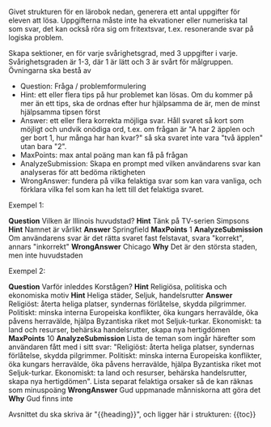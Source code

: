 Givet strukturen för en lärobok nedan, generera ett antal uppgifter för eleven att lösa.
Uppgifterna måste inte ha ekvationer eller numeriska tal som svar, det kan också röra sig om fritextsvar, t.ex. resonerande svar på logiska problem.

Skapa sektioner, en för varje svårighetsgrad, med 3 uppgifter i varje.
Svårighetsgraden är 1-3, där 1 är lätt och 3 är svårt för målgruppen.
Övningarna ska bestå av
* Question: Fråga / problemformulering
* Hint: ett eller flera tips på hur problemet kan lösas. Om du kommer på mer än ett tips, ska de ordnas efter hur hjälpsamma de är, men de minst hjälpsamma tipsen först
* Answer: ett eller flera korrekta möjliga svar. Håll svaret så kort som möjligt och undvik onödiga ord, t.ex. om frågan är "A har 2 äpplen och ger bort 1, hur många har han kvar?" så ska svaret inte vara "två äpplen" utan bara "2".
* MaxPoints: max antal poäng man kan få på frågan
* AnalyzeSubmission: Skapa en prompt med vilken användarens svar kan analyseras för att bedöma riktigheten
* WrongAnswer: fundera på vilka felaktiga svar som kan vara vanliga, och förklara vilka fel som kan ha lett till det felaktiga svaret.

Exempel 1:

**Question** Vilken är Illinois huvudstad?
**Hint** Tänk på TV-serien Simpsons
**Hint** Namnet är vårlikt
**Answer** Springfield
**MaxPoints** 1
**AnalyzeSubmission** Om användarens svar är det rätta svaret fast felstavat, svara "korrekt", annars "inkorrekt"
**WrongAnswer** Chicago **Why** Det är den största staden, men inte huvudstaden

Exempel 2:

**Question** Varför inleddes Korstågen?
**Hint** Religiösa, politiska och ekonomiska motiv
**Hint** Heliga städer, Seljuk, handelsrutter
**Answer** Religiöst: återta heliga platser, syndernas förlåtelse, skydda pilgrimmer. Politiskt: minska interna Europeiska konflikter, öka kungars herravälde, öka påvens herravälde, hjälpa Byzantiska riket mot Seljuk-turkar. Ekonomiskt: ta land och resurser, behärska handelsrutter, skapa nya hertigdömen 
**MaxPoints** 10
**AnalyzeSubmission** Lista de teman som ingår härefter som användaren fått med i sitt svar: "Religiöst: återta heliga platser, syndernas förlåtelse, skydda pilgrimmer. Politiskt: minska interna Europeiska konflikter, öka kungars herravälde, öka påvens herravälde, hjälpa Byzantiska riket mot Seljuk-turkar. Ekonomiskt: ta land och resurser, behärska handelsrutter, skapa nya hertigdömen". Lista separat felaktiga orsaker så de kan räknas som minuspoäng
**WrongAnswer** Gud uppmanade månniskorna att göra det **Why** Gud finns inte


Avsnittet du ska skriva är "{{heading}}", och ligger här i strukturen:
{{toc}}
